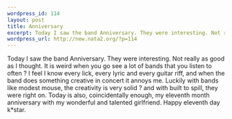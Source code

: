 ```yaml
--- 
wordpress_id: 114
layout: post
title: Anniversary
excerpt: Today I saw the band Anniversary. They were interesting. Not really as good as I thought. It is weird when you go see a lot of bands that you listen to often ? I feel I know every lick, every lyric and every guitar riff, and when the band does something creative in concert it annoys me. Luckily with bands like modest mouse, the creativity is very solid ? and with built to spill, they were right o...
wordpress_url: http://new.nata2.org/?p=114
---
```

Today I saw the band Anniversary. They were interesting. Not really as good as I thought. It is weird when you go see a lot of bands that you listen to often ? I feel I know every lick, every lyric and every guitar riff, and when the band does something creative in concert it annoys me. Luckily with bands like modest mouse, the creativity is very solid ? and with built to spill, they were right on. Today is also, coincidentally enough, my eleventh month anniversary with my wonderful and talented girlfriend. Happy eleventh day k*star.
